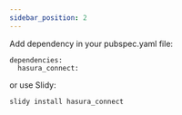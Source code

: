 ```yaml
---
sidebar_position: 2
---
```


Add dependency in your pubspec.yaml file:

```
dependencies:
  hasura_connect:
```

or use Slidy:

```
slidy install hasura_connect
```
